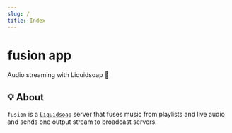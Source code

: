 ```yaml
---
slug: /
title: Index
---
```


# fusion app

Audio streaming with Liquidsoap 🧼

## 💡 About

`fusion` is a [`Liquidsoap`](https://www.liquidsoap.info)
server that fuses music from playlists and live audio
and sends one output stream to broadcast servers.
